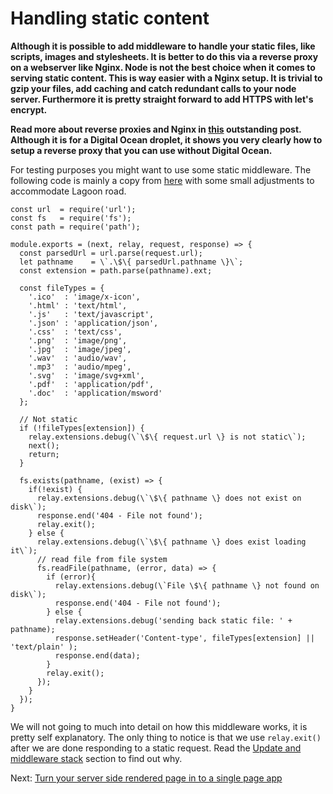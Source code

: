 # Handling static content
**Although it is possible to add middleware to handle your static files, like scripts, images and stylesheets. It is better to do this via a reverse proxy on a webserver like Nginx. Node is not the best choice when it comes to serving static content. This is way easier with a Nginx setup. It is trivial to gzip your files, add caching and catch redundant calls to your node server.
Furthermore it is pretty straight forward to add HTTPS with let's encrypt.**

**Read more about reverse proxies and Nginx in [this](https://code.lengstorf.com/deploy-nodejs-ssl-digitalocean/) outstanding post. Although it is for a Digital Ocean droplet, it shows you very clearly how to setup a reverse proxy that you can use without Digital Ocean.**

For testing purposes you might want to use some static middleware. The following code is mainly a copy from [here](https://developer.mozilla.org/en-US/docs/Node_server_without_framework) with some small adjustments to accommodate Lagoon road.

```
const url  = require('url');
const fs   = require('fs');
const path = require('path');

module.exports = (next, relay, request, response) => {
  const parsedUrl = url.parse(request.url);
  let pathname    = \`.\$\{ parsedUrl.pathname \}\`;
  const extension = path.parse(pathname).ext;

  const fileTypes = {
    '.ico'  : 'image/x-icon',
    '.html' : 'text/html',
    '.js'   : 'text/javascript',
    '.json' : 'application/json',
    '.css'  : 'text/css',
    '.png'  : 'image/png',
    '.jpg'  : 'image/jpeg',
    '.wav'  : 'audio/wav',
    '.mp3'  : 'audio/mpeg',
    '.svg'  : 'image/svg+xml',
    '.pdf'  : 'application/pdf',
    '.doc'  : 'application/msword'
  };

  // Not static
  if (!fileTypes[extension]) {
    relay.extensions.debug(\`\$\{ request.url \} is not static\`);
    next();
    return;
  }

  fs.exists(pathname, (exist) => {
    if(!exist) {
      relay.extensions.debug(\`\$\{ pathname \} does not exist on disk\`);
      response.end('404 - File not found');
      relay.exit();
    } else {
      relay.extensions.debug(\`\$\{ pathname \} does exist loading it\`);
      // read file from file system
      fs.readFile(pathname, (error, data) => {
        if (error){
          relay.extensions.debug(\`File \$\{ pathname \} not found on disk\`);
          response.end('404 - File not found');
        } else {
          relay.extensions.debug('sending back static file: ' + pathname);
          response.setHeader('Content-type', fileTypes[extension] || 'text/plain' );
          response.end(data);
        }
        relay.exit();
      });
    }
  });
}
```

We will not going to much into detail on how this middleware works, it is pretty self explanatory. The only thing to notice is that we use `relay.exit()` after we are done responding to a static request. Read the [Update and middleware stack](/guide/update-and-middleware-stack) section to find out why.

Next: [Turn your server side rendered page in to a single page app](/guide/make-a-single-page-app)
